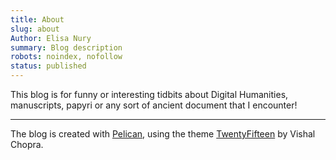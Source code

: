 ```yaml
---
title: About
slug: about
Author: Elisa Nury
summary: Blog description
robots: noindex, nofollow
status: published
---
```


This blog is for funny or interesting tidbits about Digital Humanities, manuscripts, papyri or any sort of ancient document that I encounter!

---

The blog is created with [Pelican](https://docs.getpelican.com/en/stable/index.html), using the theme [TwentyFifteen](https://github.com/LayoutsHub/pelican-twenty-fifteen-theme) by Vishal Chopra.

